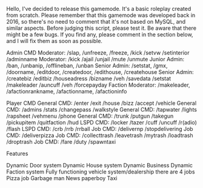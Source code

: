 Hello, I've decided to release this gamemode. It's a basic roleplay created from scratch. Please remember that this gamemode was developed back in 2016, so there's no need to comment that it's not based on MySQL, and similar aspects. Before judging this script, please test it. Be aware that there might be a few bugs. If you find any, please comment in the section below, and I will fix them as soon as possible.



Admin CMD
Moderator: /slap, /unfreeze, /freeze, /kick /setvw /setinterior /adminname
Moderator: /kick /ajail /unjail /mute /unmute
Junior Admin: /ban, /unbanip, /offlineban, /unban
Senior Admin: /setstat, /gmx, /doorname, /editdoor, /createdoor, /edithouse, /createhouse
Senior Admin: /createbiz /editbiz /houseadress /bizname /veh /savedata
/setstat /makeleader /auncuff /veh /forcepayday
Faction Moderator: /makeleader, /afactionrankname, /afactionname, /afactioninfo

Player CMD
General CMD: /enter /exit /house /bizz /accept /vehicle
General CMD: /admins /stats /changepass /walkstyle
General CMD: /tapwater /lights /rapsheet /vehmenu /phone
General CMD: /trunk /putgun /takegun /pickupitem /quitfaction /hud
LSPD CMD: /locker /tazer /cuff /uncuff /r(adio) /flash
LSPD CMD: /crb /rrb /rrball
Job CMD: /delivernp /stopdelivering
Job CMD: /deliverpizza
Job CMD: /collecttrash /leavetrash /mytrash /loadtrash /droptrash
Job CMD: /fare /duty /spawntaxi

Features

Dynamic Door system
Dynamic House system
Dynamic Business
Dynamic Faction system
Fully functioning vehicle system/dealership
there are 4 jobs
Pizza job
Garbage man
News paperboy
Taxi
